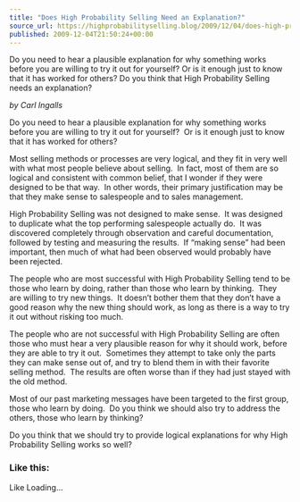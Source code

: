 ```yaml
---
title: "Does High Probability Selling Need an Explanation?"
source_url: https://highprobabilityselling.blog/2009/12/04/does-high-probability-selling-need-an-explanation
published: 2009-12-04T21:50:24+00:00
---
```

Do you need to hear a plausible explanation for why something works before you are willing to try it out for yourself? Or is it enough just to know that it has worked for others? Do you think that High Probability Selling needs an explanation? 




*by Carl Ingalls*


Do you need to hear a plausible explanation for why something works before you are willing to try it out for yourself?  Or is it enough just to know that it has worked for others?


Most selling methods or processes are very logical, and they fit in very well with what most people believe about selling.  In fact, most of them are so logical and consistent with common belief, that I wonder if they were designed to be that way.  In other words, their primary justification may be that they make sense to salespeople and to sales management.


High Probability Selling was not designed to make sense.  It was designed to duplicate what the top performing salespeople actually do.  It was discovered completely through observation and careful documentation, followed by testing and measuring the results.  If “making sense” had been important, then much of what had been observed would probably have been rejected.


The people who are most successful with High Probability Selling tend to be those who learn by doing, rather than those who learn by thinking.  They are willing to try new things.  It doesn’t bother them that they don’t have a good reason why the new thing should work, as long as there is a way to try it out without risking too much.


The people who are not successful with High Probability Selling are often those who must hear a very plausible reason for why it should work, before they are able to try it out.  Sometimes they attempt to take only the parts they can make sense out of, and try to blend them in with their favorite selling method.  The results are often worse than if they had just stayed with the old method.


Most of our past marketing messages have been targeted to the first group, those who learn by doing.  Do you think we should also try to address the others, those who learn by thinking?


Do you think that we should try to provide logical explanations for why High Probability Selling works so well?


### Like this:

Like Loading...
